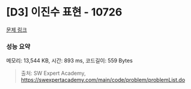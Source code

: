 # [D3] 이진수 표현 - 10726 

[문제 링크](https://swexpertacademy.com/main/code/problem/problemDetail.do?contestProbId=AXRSXf_a9qsDFAXS) 

### 성능 요약

메모리: 13,544 KB, 시간: 893 ms, 코드길이: 559 Bytes



> 출처: SW Expert Academy, https://swexpertacademy.com/main/code/problem/problemList.do